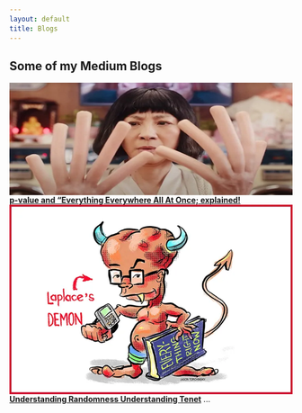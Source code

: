 ```yaml
---
layout: default
title: Blogs
---
```


## Some of my Medium Blogs

<img src="assets/images/p-value.webp" alt="Medium Article" style="float:left;; width: 600px; height: 200px;margin-right: 50px;">
<strong><a href="https://medium.com/the-modern-scientist/p-value-and-everything-everywhere-all-at-once-explained-504027326bbf" target="_blank">p-value and “Everything Everywhere All At Once; explained!</a></strong>

<img src="assets/images/laplace demon.jpg" alt="Medium Article" style="float:left;; width: 600px; height: 200pxmargin-right: 50px;">
<strong><a href="https://medium.com/the-modern-scientist/understanding-randomness-understanding-tenet-0164a522d120" target="_blank">Understanding Randomness Understanding Tenet</a></strong>
...
